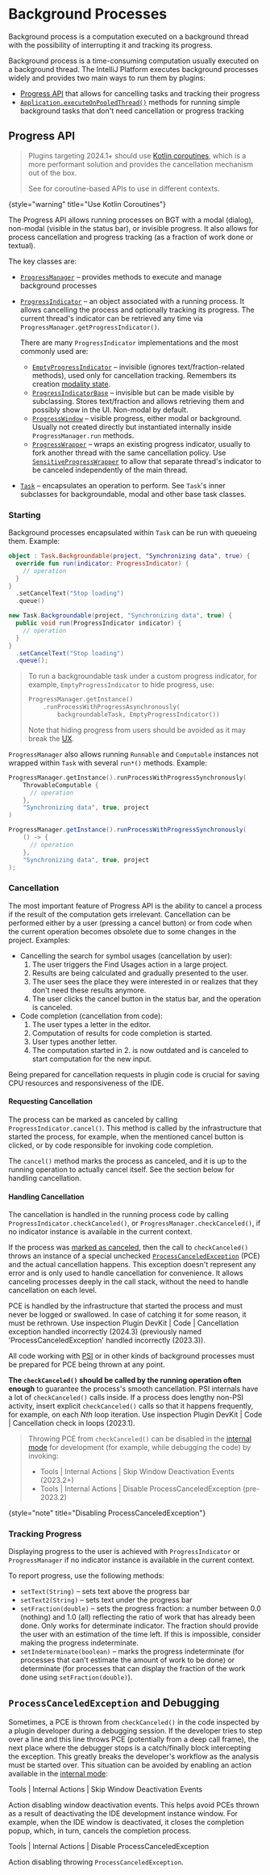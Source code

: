<!-- Copyright 2000-2025 JetBrains s.r.o. and contributors. Use of this source code is governed by the Apache 2.0 license. -->

# Background Processes

<link-summary>Background process is a computation executed on a background thread with the possibility of interrupting it and tracking its progress.</link-summary>

Background process is a time-consuming computation usually executed on a background thread.
The IntelliJ Platform executes background processes widely and provides two main ways to run them by plugins:
- [Progress API](#progress-api) that allows for cancelling tasks and tracking their progress
- [`Application.executeOnPooledThread()`](%gh-ic%/platform/core-api/src/com/intellij/openapi/application/Application.java) methods for running simple background tasks that don't need cancellation or progress tracking

## Progress API
<primary-label ref="obsolete-2024.1"/>

> Plugins targeting 2024.1+ should use [Kotlin coroutines](kotlin_coroutines.md), which is a more performant solution and provides the cancellation mechanism out of the box.
>
> See [](coroutine_execution_contexts.md) for coroutine-based APIs to use in different contexts.
>
{style="warning" title="Use Kotlin Coroutines"}

The Progress API allows running processes on BGT with a modal (dialog), non-modal (visible in the status bar), or invisible progress.
It also allows for process cancellation and progress tracking (as a fraction of work done or textual).

The key classes are:
- [`ProgressManager`](%gh-ic%/platform/core-api/src/com/intellij/openapi/progress/ProgressManager.java) – provides methods to execute and manage background processes
- [`ProgressIndicator`](%gh-ic%/platform/core-api/src/com/intellij/openapi/progress/ProgressIndicator.java) – an object associated with a running process.
  It allows cancelling the process and optionally tracking its progress.
  The current thread's indicator can be retrieved any time via `ProgressManager.getProgressIndicator()`.

  There are many `ProgressIndicator` implementations and the most commonly used are:
  - [`EmptyProgressIndicator`](%gh-ic%/platform/core-api/src/com/intellij/openapi/progress/EmptyProgressIndicator.java) – invisible (ignores text/fraction-related methods), used only for cancellation tracking.
    Remembers its creation [modality state](threading_model.md#invoking-operations-on-edt-and-modality).
  - [`ProgressIndicatorBase`](%gh-ic%/platform/analysis-impl/src/com/intellij/openapi/progress/util/ProgressIndicatorBase.java) – invisible but can be made visible by subclassing.
    Stores text/fraction and allows retrieving them and possibly show in the UI.
    Non-modal by default.
  - [`ProgressWindow`](%gh-ic%/platform/platform-impl/src/com/intellij/openapi/progress/util/ProgressWindow.java) – visible progress, either modal or background.
    Usually not created directly but instantiated internally inside `ProgressManager.run` methods.
  - [`ProgressWrapper`](%gh-ic%/platform/core-impl/src/com/intellij/openapi/progress/util/ProgressWrapper.java) – wraps an existing progress indicator, usually to fork another thread with the same cancellation policy.
    Use [`SensitiveProgressWrapper`](%gh-ic%/platform/core-impl/src/com/intellij/concurrency/SensitiveProgressWrapper.java) to allow that separate thread's indicator to be canceled independently of the main thread.

- [`Task`](%gh-ic%/platform/core-api/src/com/intellij/openapi/progress/Task.java) – encapsulates an operation to perform.
  See `Task`'s inner subclasses for backgroundable, modal and other base task classes.

### Starting

Background processes encapsulated within `Task` can be run with queueing them.
Example:

<tabs group="languages">
<tab title="Kotlin" group-key="kotlin">

```kotlin
object : Task.Backgroundable(project, "Synchronizing data", true) {
  override fun run(indicator: ProgressIndicator) {
    // operation
  }
}
  .setCancelText("Stop loading")
  .queue()
```
</tab>
<tab title="Java" group-key="java">

```java
new Task.Backgroundable(project, "Synchronizing data", true) {
  public void run(ProgressIndicator indicator) {
    // operation
  }
}
  .setCancelText("Stop loading")
  .queue();
```
</tab>
</tabs>

> To run a backgroundable task under a custom progress indicator, for example, `EmptyProgressIndicator` to hide progress, use:
>   ```kotlin
>   ProgressManager.getInstance()
>       .runProcessWithProgressAsynchronously(
>           backgroundableTask, EmptyProgressIndicator())
>   ```
> Note that hiding progress from users should be avoided as it may break the [UX](plugin_user_experience.md).

`ProgressManager` also allows running `Runnable` and `Computable` instances not wrapped within `Task` with several `run*()` methods.
Example:

<tabs group="languages">
<tab title="Kotlin" group-key="kotlin">

```kotlin
ProgressManager.getInstance().runProcessWithProgressSynchronously(
    ThrowableComputable {
      // operation
    },
    "Synchronizing data", true, project
)
```
</tab>
<tab title="Java" group-key="java">

```java
ProgressManager.getInstance().runProcessWithProgressSynchronously(
    () -> {
      // operation
    },
    "Synchronizing data", true, project
);
```
</tab>
</tabs>

### Cancellation

The most important feature of Progress API is the ability to cancel a process if the result of the computation gets irrelevant.
Cancellation can be performed either by a user (pressing a cancel button) or from code when the current operation becomes obsolete due to some changes in the project.
Examples:

- Cancelling the search for symbol usages (cancellation by user):
  1. The user triggers the <control>Find Usages</control> action in a large project.
  2. Results are being calculated and gradually presented to the user.
  3. The user sees the place they were interested in or realizes that they don't need these results anymore.
  4. The user clicks the cancel button in the status bar, and the operation is canceled.
- Code completion (cancellation from code):
  1. The user types a letter in the editor.
  2. Computation of results for code completion is started.
  3. User types another letter.
  4. The computation started in 2. is now outdated and is canceled to start computation for the new input.

Being prepared for cancellation requests in plugin code is crucial for saving CPU resources and responsiveness of the IDE.

#### Requesting Cancellation

The process can be marked as canceled by calling `ProgressIndicator.cancel()`.
This method is called by the infrastructure that started the process, for example, when the mentioned cancel button is clicked, or by code responsible for invoking code completion.

The `cancel()` method marks the process as canceled, and it is up to the running operation to actually cancel itself.
See the section below for handling cancellation.

#### Handling Cancellation

The cancellation is handled in the running process code by calling `ProgressIndicator.checkCanceled()`, or `ProgressManager.checkCanceled()`, if no indicator instance is available in the current context.

If the process was [marked as canceled](#requesting-cancellation), then the call to `checkCanceled()` throws an instance of a special unchecked [`ProcessCanceledException`](%gh-ic%/platform/util/base/src/com/intellij/openapi/progress/ProcessCanceledException.java) (PCE) and the actual cancellation happens.
This exception doesn't represent any error and is only used to handle cancellation for convenience.
It allows canceling processes deeply in the call stack, without the need to handle cancellation on each level.

PCE is handled by the infrastructure that started the process and must never be logged or swallowed.
In case of catching it for some reason, it must be rethrown.
Use inspection
<control>Plugin DevKit | Code | Cancellation exception handled incorrectly</control> (2024.3)
(previously named <control>'ProcessCanceledException' handled incorrectly</control> (2023.3)).

All code working with [PSI](psi.md) or in other kinds of background processes must be prepared for PCE being thrown at any point.

**The `checkCanceled()` should be called by the running operation often enough** to guarantee the process's smooth cancellation.
PSI internals have a lot of `checkCanceled()` calls inside.
If a process does lengthy non-PSI activity, insert explicit `checkCanceled()` calls so that it happens frequently, for example, on each _Nth_ loop iteration.
Use inspection <control>Plugin DevKit | Code | Cancellation check in loops</control> (2023.1).

> Throwing PCE from `checkCanceled()` can be disabled in the [internal mode](enabling_internal.md) for development (for example, while debugging the code) by invoking:
> - <ui-path>Tools | Internal Actions | Skip Window Deactivation Events</ui-path> (2023.2+)
> - <ui-path>Tools | Internal Actions | Disable ProcessCanceledException</ui-path> (pre-2023.2)
>
{style="note" title="Disabling ProcessCanceledException"}

### Tracking Progress

Displaying progress to the user is achieved with `ProgressIndicator` or `ProgressManager` if no indicator instance is available in the current context.

To report progress, use the following methods:
- `setText(String)` – sets text above the progress bar
- `setText2(String)` – sets text under the progress bar
- `setFraction(double)` – sets the progress fraction: a number between 0.0 (nothing) and 1.0 (all) reflecting the ratio of work that has already been done.
  Only works for determinate indicator.
  The fraction should provide the user with an estimation of the time left.
  If this is impossible, consider making the progress indeterminate.
- `setIndeterminate(boolean)` – marks the progress indeterminate (for processes that can't estimate the amount of work to be done) or determinate (for processes that can display the fraction of the work done using `setFraction(double)`).

## `ProcessCanceledException` and Debugging

Sometimes, a PCE is thrown from `checkCanceled()` in the code inspected by a plugin developer during a debugging session.
If the developer tries to step over a line and this line throws PCE (potentially from a deep call frame), the next place where the debugger stops is a catch/finally block intercepting the exception.
This greatly breaks the developer's workflow as the analysis must be started over.
This situation can be avoided by enabling an action available in the [internal mode](enabling_internal.md):

<tabs>
<tab title="2023.2+">

<ui-path>Tools | Internal Actions | Skip Window Deactivation Events</ui-path>

Action disabling window deactivation events.
This helps avoid PCEs thrown as a result of deactivating the IDE development instance window.
For example, when the IDE window is deactivated, it closes the completion popup, which, in turn, cancels the completion process.

</tab>

<tab title="Earlier Versions">

<ui-path>Tools | Internal Actions | Disable ProcessCanceledException</ui-path>

Action disabling throwing `ProcessCanceledException`.

</tab>
</tabs>

<include from="snippets.md" element-id="missingContent"/>
